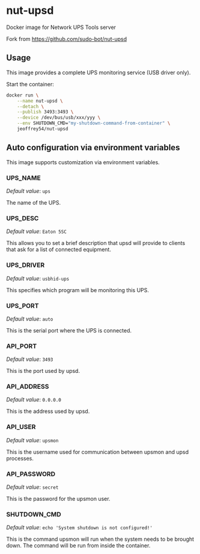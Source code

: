 # nut-upsd
Docker image for Network UPS Tools server

Fork from https://github.com/sudo-bot/nut-upsd

## Usage

This image provides a complete UPS monitoring service (USB driver only).

Start the container:

```sh
docker run \
    --name nut-upsd \
    --detach \
    --publish 3493:3493 \
    --device /dev/bus/usb/xxx/yyy \
    --env SHUTDOWN_CMD="my-shutdown-command-from-container" \
    jeoffrey54/nut-upsd
```

## Auto configuration via environment variables

This image supports customization via environment variables.

### UPS_NAME

*Default value*: `ups`

The name of the UPS.

### UPS_DESC

*Default value*: `Eaton 5SC`

This allows you to set a brief description that upsd will provide to clients that ask for a list of connected equipment.

### UPS_DRIVER

*Default value*: `usbhid-ups`

This specifies which program will be monitoring this UPS.

### UPS_PORT

*Default value*: `auto`

This is the serial port where the UPS is connected.

### API_PORT

*Default value*: `3493`

This is the port used by upsd.

### API_ADDRESS

*Default value*: `0.0.0.0`

This is the address used by upsd.

### API_USER

*Default value*: `upsmon`

This is the username used for communication between upsmon and upsd processes.

### API_PASSWORD

*Default value*: `secret`

This is the password for the upsmon user.

### SHUTDOWN_CMD

*Default value*: `echo 'System shutdown is not configured!'`

This is the command upsmon will run when the system needs to be brought down. The command will be run from inside the container.
